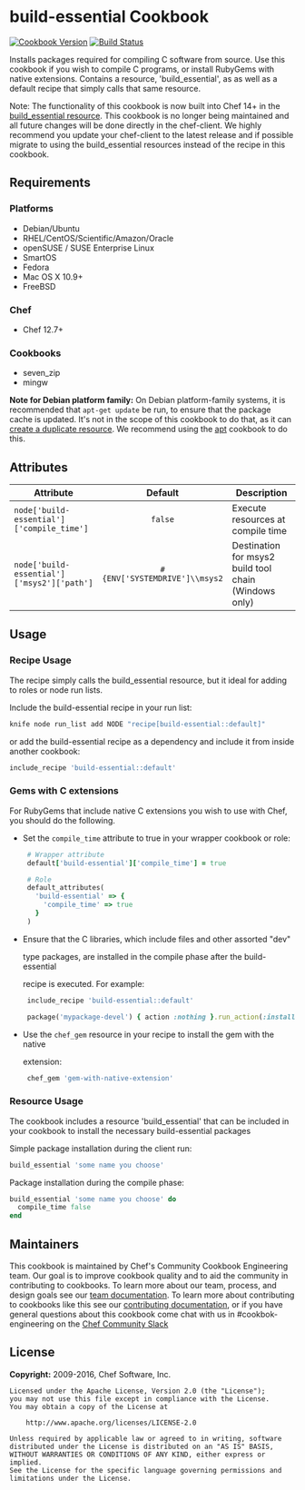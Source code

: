 # build-essential Cookbook

[![Cookbook Version](http://img.shields.io/cookbook/v/build-essential.svg)][cookbook] [![Build Status](https://travis-ci.org/chef-cookbooks/build-essential.svg?branch=master)](https://travis-ci.org/chef-cookbooks/build-essential)

Installs packages required for compiling C software from source. Use this cookbook if you wish to compile C programs, or install RubyGems with native extensions. Contains a resource, 'build_essential', as as well as a default recipe that simply calls that same resource.

Note: The functionality of this cookbook is now built into Chef 14+ in the [build_essential resource](https://docs.chef.io/resource_build_essential.html). This cookbook is no longer being maintained and all future changes will be done directly in the chef-client. We highly recommend you update your chef-client to the latest release and if possible migrate to using the build_essential resources instead of the recipe in this cookbook.

## Requirements

### Platforms

- Debian/Ubuntu
- RHEL/CentOS/Scientific/Amazon/Oracle
- openSUSE / SUSE Enterprise Linux
- SmartOS
- Fedora
- Mac OS X 10.9+
- FreeBSD

### Chef

- Chef 12.7+

### Cookbooks

- seven_zip
- mingw

**Note for Debian platform family:** On Debian platform-family systems, it is recommended that `apt-get update` be run, to ensure that the package cache is updated. It's not in the scope of this cookbook to do that, as it can [create a duplicate resource](https://tickets.chef.io/browse/CHEF-3694). We recommend using the [apt](https://supermarket.chef.io/cookbooks/apt) cookbook to do this.

## Attributes

Attribute                                  |            Default            | Description
------------------------------------------ | :---------------------------: | -----------------------------------------------------
`node['build-essential']['compile_time']`  |            `false`            | Execute resources at compile time
`node['build-essential']['msys2']['path']` | `#{ENV['SYSTEMDRIVE']\\msys2` | Destination for msys2 build tool chain (Windows only)

## Usage

### Recipe Usage

The recipe simply calls the build_essential resource, but it ideal for adding to roles or node run lists.

Include the build-essential recipe in your run list:

```sh
knife node run_list add NODE "recipe[build-essential::default]"
```

or add the build-essential recipe as a dependency and include it from inside another cookbook:

```ruby
include_recipe 'build-essential::default'
```

### Gems with C extensions

For RubyGems that include native C extensions you wish to use with Chef, you should do the following.

- Set the `compile_time` attribute to true in your wrapper cookbook or role:

  ```ruby
   # Wrapper attribute
   default['build-essential']['compile_time'] = true
  ```

  ```ruby
   # Role
   default_attributes(
     'build-essential' => {
       'compile_time' => true
     }
   )
  ```

- Ensure that the C libraries, which include files and other assorted "dev"

  type packages, are installed in the compile phase after the build-essential

  recipe is executed. For example:

  ```ruby
   include_recipe 'build-essential::default'

   package('mypackage-devel') { action :nothing }.run_action(:install)
  ```

- Use the `chef_gem` resource in your recipe to install the gem with the native

  extension:

  ```ruby
   chef_gem 'gem-with-native-extension'
  ```

### Resource Usage

The cookbook includes a resource 'build_essential' that can be included in your cookbook to install the necessary build-essential packages

Simple package installation during the client run:

```ruby
build_essential 'some name you choose'
```

Package installation during the compile phase:

```ruby
build_essential 'some name you choose' do
  compile_time false
end
```

## Maintainers

This cookbook is maintained by Chef's Community Cookbook Engineering team. Our goal is to improve cookbook quality and to aid the community in contributing to cookbooks. To learn more about our team, process, and design goals see our [team documentation](https://github.com/chef-cookbooks/community_cookbook_documentation/blob/master/COOKBOOK_TEAM.MD). To learn more about contributing to cookbooks like this see our [contributing documentation](https://github.com/chef-cookbooks/community_cookbook_documentation/blob/master/CONTRIBUTING.MD), or if you have general questions about this cookbook come chat with us in #cookbok-engineering on the [Chef Community Slack](http://community-slack.chef.io/)

## License

**Copyright:** 2009-2016, Chef Software, Inc.

```
Licensed under the Apache License, Version 2.0 (the "License");
you may not use this file except in compliance with the License.
You may obtain a copy of the License at

    http://www.apache.org/licenses/LICENSE-2.0

Unless required by applicable law or agreed to in writing, software
distributed under the License is distributed on an "AS IS" BASIS,
WITHOUT WARRANTIES OR CONDITIONS OF ANY KIND, either express or implied.
See the License for the specific language governing permissions and
limitations under the License.
```

[cookbook]: https://supermarket.chef.io/cookbooks/build-essential
[travis]: http://travis-ci.org/chef-cookbooks/build-essential
